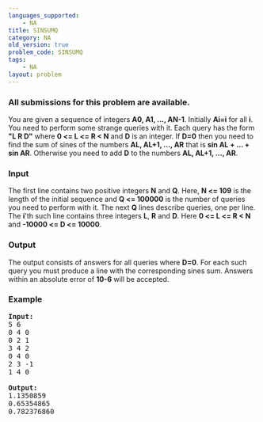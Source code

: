 ```yaml
---
languages_supported:
    - NA
title: SINSUMQ
category: NA
old_version: true
problem_code: SINSUMQ
tags:
    - NA
layout: problem
---
```

###  All submissions for this problem are available. 

 You are given a sequence of integers **A0, A1, ..., AN-1**. Initially **Ai=i** for all **i**. You need to perform some strange queries with it. Each query has the form **"L R D"** where **0 <= L <= R < N** and **D** is an integer. If **D=0** then you need to find the sum of sines of the numbers **AL, AL+1, ..., AR** that is **sin AL + ... + sin AR**. Otherwise you need to add **D** to the numbers **AL, AL+1, ..., AR**.

### Input

 The first line contains two positive integers **N** and **Q**. Here, **N <= 109** is the length of the initial sequence and **Q <= 100000** is the number of queries you need to perform with it. The next **Q** lines describe queries, one per line. The **i**'th such line contains three integers **L**, **R** and **D**. Here **0 <= L <= R < N** and **-10000 <= D <= 10000**.

### Output

 The output consists of answers for all queries where **D=0**. For each such query you must produce a line with the corresponding sines sum. Answers within an absolute error of **10-6** will be accepted.

### Example

<pre>
<b>Input:</b>
5 6
0 4 0
0 2 1
3 4 2
0 4 0
2 3 -1
1 4 0

<b>Output:</b>
1.1350859
0.65354865
0.782376860


</pre>